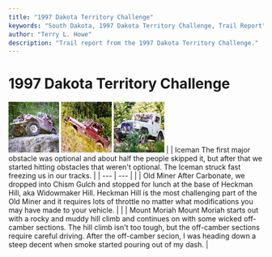 ```yaml
---
title: "1997 Dakota Territory Challenge"
keywords: "South Dakota, 1997 Dakota Territory Challenge, Trail Report"
author: "Terry L. Howe"
description: "Trail report from the 1997 Dakota Territory Challenge."
---
```


# 1997 Dakota Territory Challenge

[![Iceman](sd9705t.jpg)](dtc971.html)[](dtc971.html)
[](dtc971.html)
[![Old Miner](sd9708t.jpg)](dtc972.html)[](dtc972.html)
[](dtc972.html)
[![Mount Moriah](sd9712t.jpg)](dtc973.html)[](dtc973.html)
[](dtc973.html)
|  | Iceman
The first major obstacle was optional and about half the people skipped
it, but after that we started hitting obstacles that weren't
optional.  The Iceman
struck fast freezing us
in our tracks. |
| --- | --- |
|  | Old Miner
After Carbonate, we dropped into Chism Gulch and stopped for lunch
at the base of Heckman Hill, aka Widowmaker Hill.  Heckman Hill is
the most challenging part of the Old Miner and it
requires lots of throttle no matter what modifications you may have made to your
vehicle. |
|  | Mount Moriah
Mount Moriah
starts out with a rocky and muddy
hill climb and continues on with some wicked off-camber sections.  The
hill climb isn't too tough, but the off-camber sections require
careful driving.  After the off-camber secion, I was heading down
a steep decent when smoke started pouring out of my dash. |